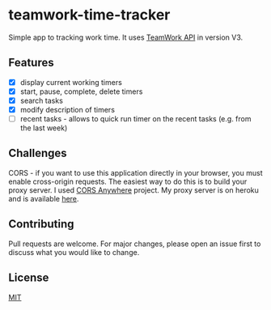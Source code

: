 # teamwork-time-tracker
Simple app to tracking work time. It uses [TeamWork API](https://developer.teamwork.com/projects/) in version V3.

## Features
- [x] display current working timers
- [x] start, pause, complete, delete timers
- [x] search tasks
- [x] modify description of timers
- [ ] recent tasks - allows to quick run timer on the recent tasks (e.g. from the last week)

## Challenges
CORS - if you want to use this application directly in your browser, you must enable cross-origin requests. The easiest way to do this is to build your proxy server. I used [CORS Anywhere](https://github.com/Rob--W/cors-anywhere) project. My proxy server is on heroku and is available [here](https://time-tracker-cors-anywhere.herokuapp.com/).

## Contributing
Pull requests are welcome. For major changes, please open an issue first to discuss what you would like to change.

## License
[MIT](https://choosealicense.com/licenses/mit/)